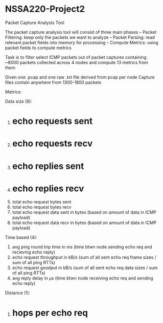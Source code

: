 # NSSA220-Project2
Packet Capture Analysis Tool

The packet capture analysis tool will
consist of three main phases
– Packet Filtering: keep only the packets
we want to analyze
– Packet Parsing: read relevant packet
fields into memory for processing
– Compute Metrics: using packet fields to
compute metrics

Task is to filter select ICMP packets
out of packet captures containing ~8000
packets collected across 4 nodes and
compute 13 metrics from them

Given one .pcap and one raw .txt file derived from pcap per node
Capture files contain anywhere from 1300-1800 packets

Metrics:

Data size (8):
  1. # echo requests sent
  2. # echo requests recv
  3. # echo replies sent
  4. # echo replies recv
  5. total echo request bytes sent
  6. total echo request bytes recv
  7. total echo request data sent in bytes (based on amount of data in ICMP payload)
  8. total echo request data recv in bytes (based on amount of data in ICMP payload)
  
  
Time based (4):
  1. avg ping round trip time in ms
     (time btwn node sending echo req and recieving echo reply)
  2. echo request throughput in kB/s
     (sum of all sent echo req frame sizes / sum of all ping RTTs)
  3. echo request goodput in kB/s
     (sum of all sent echo req data sizes / sum of all ping RTTs)
  4. avg reply delay in μs
     (time btwn node receiving echo req and sending echo reply)
     
 Distance (1):
  1. # hops per echo req
